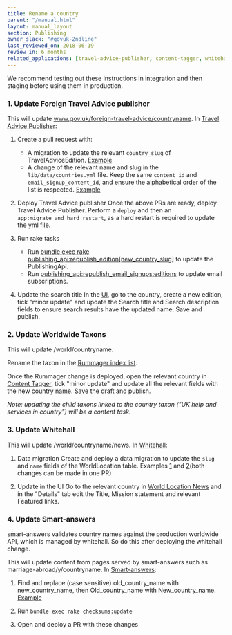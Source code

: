 ```yaml
---
title: Rename a country
parent: "/manual.html"
layout: manual_layout
section: Publishing
owner_slack: "#govuk-2ndline"
last_reviewed_on: 2018-06-19
review_in: 6 months
related_applications: [travel-advice-publisher, content-tagger, whitehall]
---
```


We recommend testing out these instructions in integration and then staging before using them in production.

### 1. Update Foreign Travel Advice publisher

This will update www.gov.uk/foreign-travel-advice/countryname. In [Travel Advice Publisher](https://github.com/alphagov/travel-advice-publisher):

1. Create a pull request with:
    * A migration to update the relevant `country_slug` of TravelAdviceEdition. [Example](https://github.com/alphagov/travel-advice-publisher/pull/346/commits/b28ff7b4eae96543324f61be700dca32f1ffdba5)
    * A change of the relevant name and slug in the `lib/data/countries.yml` file. Keep the same `content_id` and `email_signup_content_id`, and ensure the alphabetical order of the list is respected. [Example](https://github.com/alphagov/travel-advice-publisher/pull/346/commits/3eb10a8519638850760698992dd1f6467b041ab0)

2. Deploy Travel Advice publisher
Once the above PRs are ready, deploy Travel Advice Publisher. Perform a `deploy` and then an `app:migrate_and_hard_restart`, as a hard restart is required to update the yml file.

3. Run rake tasks
    * Run [bundle exec rake publishing_api:republish_edition[new_country_slug]](https://deploy.integration.publishing.service.gov.uk/job/run-rake-task/parambuild/?TARGET_APPLICATION=travel-advice-publisher&MACHINE_CLASS=backend&RAKE_TASK=publishing_api:republish_edition[new_country_slug]) to update the PublishingApi.
    * Run [publishing_api:republish_email_signups:editions](https://deploy.integration.publishing.service.gov.uk/job/run-rake-task/parambuild/?TARGET_APPLICATION=travel-advice-publisher&MACHINE_CLASS=backend&RAKE_TASK=publishing_api:republish_email_signups:editions) to update email subscriptions.

4. Update the search title
In the [UI](https://travel-advice-publisher.integration.publishing.service.gov.uk/admin), go to the country, create a new edition, tick "minor update" and update the Search title and Search description fields to ensure search results have the updated name. Save and publish.

### 2. Update Worldwide Taxons

This will update /world/countryname.

Rename the taxon in the [Rummager index list](https://github.com/alphagov/rummager/blob/master/config/govuk_index/migrated_formats.yaml#L51-L277).

Once the Rummager change is deployed, open the relevant country in [Content Tagger](https://content-tagger.integration.publishing.service.gov.uk/), tick "minor update" and update all the relevant fields with the new country name. Save the draft and publish.

_Note: updating the child taxons linked to the country taxon ("UK help and services in country") will be a content task._

### 3. Update Whitehall

This will update /world/countryname/news. In [Whitehall](https://github.com/alphagov/whitehall):

1. Data migration
Create and deploy a data migration to update the `slug` and `name` fields of the WorldLocation table. Examples [1](https://github.com/alphagov/whitehall/pull/2776/files) and [2](https://github.com/alphagov/whitehall/pull/3359)(both changes can be made in one PR)

2. Update in the UI
Go to the relevant country in [World Location News](https://whitehall-admin.integration.publishing.service.gov.uk/government/admin/world_locations) and in the "Details" tab edit the Title, Mission statement and relevant Featured links.

### 4. Update Smart-answers

smart-answers validates country names against the production worldwide API, which is managed by whitehall.  So do this after deploying the whitehall change.

This will update content from pages served by smart-answers such as marriage-abroad/y/countryname. In [Smart-answers](https://github.com/alphagov/smart-answers):

1. Find and replace (case sensitive) old_country_name with new_country_name, then Old_country_name with New_country_name. [Example](https://github.com/alphagov/smart-answers/pull/3567/commits/cd3f693c3bfb6b5a73c11b582a4dc89f02c6e2f6)

2. Run `bundle exec rake checksums:update`

3. Open and deploy a PR with these changes

